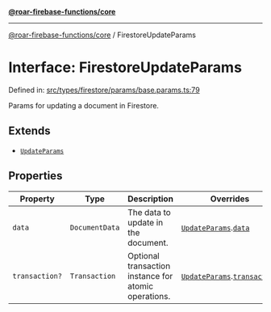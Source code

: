 [**@roar-firebase-functions/core**](../README.md)

---

[@roar-firebase-functions/core](../README.md) / FirestoreUpdateParams

# Interface: FirestoreUpdateParams

Defined in: [src/types/firestore/params/base.params.ts:79](src/src/types/firestore/params/base.params.ts#79)

Params for updating a document in Firestore.

## Extends

- [`UpdateParams`](UpdateParams.md)

## Properties

| Property                                | Type           | Description                                          | Overrides                                                                      | Defined in                                                                                       |
| --------------------------------------- | -------------- | ---------------------------------------------------- | ------------------------------------------------------------------------------ | ------------------------------------------------------------------------------------------------ |
| <a id="data"></a> `data`                | `DocumentData` | The data to update in the document.                  | [`UpdateParams`](UpdateParams.md).[`data`](UpdateParams.md#data)               | [src/types/firestore/params/base.params.ts:81](src/src/types/firestore/params/base.params.ts#81) |
| <a id="transaction"></a> `transaction?` | `Transaction`  | Optional transaction instance for atomic operations. | [`UpdateParams`](UpdateParams.md).[`transaction`](UpdateParams.md#transaction) | [src/types/firestore/params/base.params.ts:84](src/src/types/firestore/params/base.params.ts#84) |
